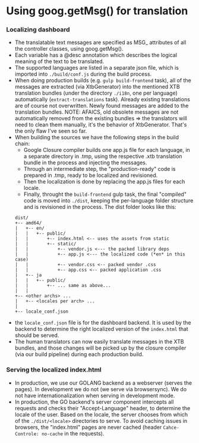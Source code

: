 # Using goog.getMsg() for translation

### Localizing dashboard
* The translatable text messages are specified as MSG_<something> attributes of all the controller classes, using goog.getMsg().
* Each variable has a @desc annotation which describes the logical meaning of the text to be translated.
* The supported languages are listed in a separate json file, which is imported into `./build/conf.js` during the build process.
* When doing production builds (e.g. `gulp build-frontend` task), all of the messages are extracted (via XtbGenerator) into the mentioned XTB translation bundles (under the directory `./i18n`, one per language) automatically (`extract-translations` task). Already existing translations are of course not overwritten. Newly found messages are added to the translation bundles. NOTE: AFAICS, old obsolete messages are not automatically removed from the existing bundles => the translators will need to clean them manually, it's the behavior of XtbGenerator. That's the only flaw I've seen so far.
* When building the sources we have the following steps in the build chain:
  * Google Closure compiler builds one app.js file for each language, in a separate directory in .tmp, using the respective .xtb translation bundle in the process and injecting the messages.
  * Through an intermediate step, the "production-ready" code is prepared in .tmp, ready to be localized and revisioned.
  * Then the localization is done by replacing the app.js files for each locale.
  * Finally, throught the `build-frontend` gulp task, the final "compiled" code is moved into `./dist`, keeping the per-language folder structure and is revisioned in the process. The dist folder looks like this:
  ```
  dist/
  +-- amd64/
  |   +-- en/
  |   |   +-- public/
  |   |       +-- index.html <-- uses the assets from static
  |   |       +-- static/
  |   |           +-- vendor.js <--- the packed library deps
  |   |           +-- app.js <--- the localized code (*en* in this case)
  |   |           +-- vendor.css <-- packed vendor .css
  |   |           +-- app.css <-- packed application .css
  |   +-- ja
  |   |   +-- public/
  |   |       +-- ... same as above...
  |   |
  +-- <other archs> ...
  |   +-- <locales per arch> ...
  |
  +-- locale_conf.json
  ```
* the `locale_conf.json` file is for the dashboard backend. It is used by the backend to determine the right localized version of the `index.html` that should be served.
* The human translators can now easily translate messages in the XTB bundles, and those changes will be picked up by the closure compiler (via our build pipeline) during each production build.

### Serving the localized index.html
* In production, we use our GOLANG backend as a webserver (serves the pages). In development we do not (we serve via browsersync). We do not have internationalization when serving in development mode.
* In production, the GO backend's server component intercepts all requests and checks their "Accept-Language" header, to determine the locale of the user. Based on the locale, the server chooses from which of the `./dist/<locale>` directories to serve. To avoid caching issues in browsers, the "index.html" pages are never cached (header `Cahce-Controle: no-cache` in the requests).
